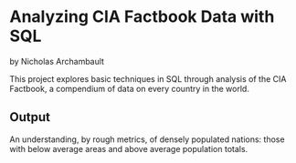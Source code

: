 # Analyzing CIA Factbook Data with SQL
by Nicholas Archambault


This project explores basic techniques in SQL through analysis of the CIA Factbook, a compendium of data on every country in the world. 

## Output
An understanding, by rough metrics, of densely populated nations: those with below average areas and above average population totals.